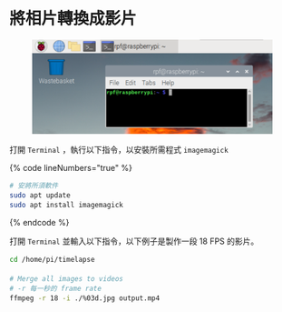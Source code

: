# 將相片轉換成影片

<figure><img src="../.gitbook/assets/terminal.png" alt=""><figcaption></figcaption></figure>

打開 `Terminal` ，執行以下指令，以安裝所需程式 `imagemagick`

{% code lineNumbers="true" %}
```sh
# 安將所須軟件
sudo apt update
sudo apt install imagemagick
```
{% endcode %}

打開 `Terminal` 並輸入以下指令，以下例子是製作一段 18 FPS 的影片。

```sh
cd /home/pi/timelapse

# Merge all images to videos
# -r 每一秒的 frame rate 
ffmpeg -r 18 -i ./%03d.jpg output.mp4
```
